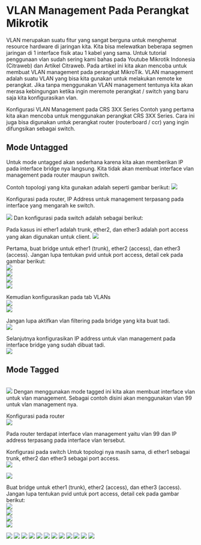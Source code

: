 # VLAN Management Pada Perangkat Mikrotik
VLAN merupakan suatu fitur yang sangat berguna untuk menghemat resource hardware di jaringan kita. Kita bisa melewatkan beberapa segmen jaringan di 1 interface fisik atau 1 kabel yang sama.
Untuk tutorial penggunaan vlan sudah sering kami bahas pada Youtube Mikrotik Indonesia (Citraweb) dan Artikel Citraweb.
Pada artikel ini kita akan mencoba untuk membuat VLAN management pada perangkat MikroTik. VLAN management adalah suatu VLAN yang bisa kita gunakan untuk melakukan remote ke perangkat.
Jika tanpa menggunakan VLAN management tentunya kita akan merasa kebingungan ketika ingin meremote perangkat / switch yang baru saja kita konfigurasikan vlan.

Konfigurasi VLAN Management pada CRS 3XX Series
Contoh yang pertama kita akan mencoba untuk menggunakan perangkat CRS 3XX Series. Cara ini juga bisa digunakan untuk perangkat router (routerboard / ccr) yang ingin difungsikan sebagai switch.

## Mode Untagged
Untuk mode untagged akan sederhana karena kita akan memberikan IP pada interface bridge nya langsung. Kita tidak akan membuat interface vlan management pada router maupun switch.

Contoh topologi yang kita gunakan adalah seperti gambar berikut:
<img src="https://drive.google.com/uc?export=view&id=1pTIPLUBPkTcjwSdxy1lu7m9dxG_xfHgg">

Konfigurasi pada router, IP Address untuk management terpasang pada interface yang mengarah ke switch.

<img src="https://drive.google.com/uc?export=view&id=1inSLG8n_FubP1YW6B1-M_Pkhi4ABy-aM">
Dan konfigurasi pada switch adalah sebagai berikut:

Pada kasus ini ether1 adalah trunk, ether2, dan ether3 adalah port access yang akan digunakan untuk client.
<img src="https://drive.google.com/uc?export=view&id=1NmZojGhlbZOKJmZV8FgOQmO15OAjrsLv">

Pertama, buat bridge untuk ether1 (trunk), ether2 (access), dan ether3 (access). Jangan lupa tentukan pvid untuk port access, detail cek pada gambar berikut:<br>
<img src="https://drive.google.com/uc?export=view&id=1QWQmI-7FjYC1GUUe5mAu_QZ2yUhohQz7"><br>
<img src="https://drive.google.com/uc?export=view&id=163SwclYa6CWF9MoBgq-s0EMMdnl5QXXZ"><br>
<img src="https://drive.google.com/uc?export=view&id=1HqlbXZBmErJYgNAgzUc6zb5ZmmKnN5An"><br>
<img src="https://drive.google.com/uc?export=view&id=1y1-qKUylP6JIM078-ZWWLTVUHJf3uvBj"><br>

Kemudian konfigurasikan pada tab VLANs<br>
<img src="https://drive.google.com/uc?export=view&id=14kHQ6k6kBXKD90La4iYrP9A8q_N5wwMG">
<br>
<img src="https://drive.google.com/uc?export=view&id=1hHGepMbjDthk5pXkHqrGV82ML19EICi6">

Jangan lupa aktifkan vlan filtering pada bridge yang kita buat tadi.<br>
<img src="https://drive.google.com/uc?export=view&id=1GeDRMde20v1N5OZ3Wm3N5Y4u2MqTrgGI"><br>

Selanjutnya konfigurasikan IP address untuk vlan management pada interface bridge yang sudah dibuat tadi.<br>
<img src="https://drive.google.com/uc?export=view&id=1mDhewmHHJeJhqhirorvEtDp-pFn-1Rb6"><br>

## Mode Tagged
<br>
<img src="https://drive.google.com/uc?export=view&id=1kHCf0KiKdvNxu9gGfQEjIPR7o-WGYxvT">
Dengan menggunakan mode tagged ini kita akan membuat interface vlan untuk vlan management. Sebagai contoh disini akan menggunakan vlan 99 untuk vlan management nya.

Konfigurasi pada router<br>
<img src="https://drive.google.com/uc?export=view&id=1LaMMhmWK8KJEoObWpOg_P1mTthZc_Hbg"><br>

Pada router terdapat interface vlan management yaitu vlan 99 dan IP address terpasang pada interface vlan tersebut.

Konfigurasi pada switch
Untuk topologi nya masih sama, di ether1 sebagai trunk, ether2 dan ether3 sebagai port access.<br>
<img src="https://drive.google.com/uc?export=view&id=1sBlMWcZAnLs6SB63wtmmkHnWkxY87vsP"><br>

<img src="https://drive.google.com/uc?export=view&id=1sBlMWcZAnLs6SB63wtmmkHnWkxY87vsP">


Buat bridge untuk ether1 (trunk), ether2 (access), dan ether3 (access). Jangan lupa tentukan pvid untuk port access, detail cek pada gambar berikut:<br>
<img src="https://drive.google.com/uc?export=view&id=123GoVsQgPfR9DlXiDSWZ3rVFIHl9MarI"><br>
<img src="https://drive.google.com/uc?export=view&id=1SVzM4ywLlOe2bWa3jBNVgylAFjUvKQYb"><br>
<img src="https://drive.google.com/uc?export=view&id=1Bf-C7p-8EDibCeJd7xS6ZGVE8sptJ3bq"><br>
<img src="https://drive.google.com/uc?export=view&id=">

<img src="https://drive.google.com/uc?export=view&id=">


<img src="https://drive.google.com/uc?export=view&id=">

<img src="https://drive.google.com/uc?export=view&id=">

<img src="https://drive.google.com/uc?export=view&id=">

<img src="https://drive.google.com/uc?export=view&id=">

<img src="https://drive.google.com/uc?export=view&id=">


<img src="https://drive.google.com/uc?export=view&id=">

<img src="https://drive.google.com/uc?export=view&id=">

<img src="https://drive.google.com/uc?export=view&id=">

<img src="https://drive.google.com/uc?export=view&id=">

<img src="https://drive.google.com/uc?export=view&id=">

<img src="https://drive.google.com/uc?export=view&id=">
